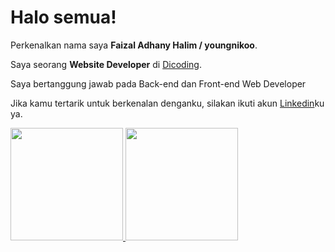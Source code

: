 # Halo semua! 

Perkenalkan nama saya **Faizal Adhany Halim / youngnikoo**.

Saya seorang **Website Developer** di [Dicoding](https://www.dicoding.com/).

Saya bertanggung jawab pada Back-end dan Front-end Web Developer

Jika kamu tertarik untuk berkenalan denganku, silakan ikuti akun [Linkedin](https://www.linkedin.com/in/faizaladhany/)ku ya.

<p align="left">
<a href="https://github.com/youngnikoo">
  <img height="180em" src="https://github-readme-stats-eight-theta.vercel.app/api?username=youngnikoo&show_icons=true&theme=algolia&include_all_commits=true&count_private=true"/>
  <img height="180em" src="https://github-readme-stats-eight-theta.vercel.app/api/top-langs/?username=youngnikoo&layout=compact&langs_count=8&theme=algolia"/>
</a>
</p>
